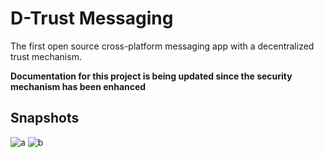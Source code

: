 # D-Trust Messaging
The first open source cross-platform messaging app with a decentralized trust mechanism.

**Documentation for this project is being updated since the security mechanism has been enhanced**

## Snapshots

![a](http://www.faridarbai.com/d_trust_images/1_loading_screen.png)
![b](http://www.faridarbai.com/d_trust_images/1_loading_screen.png)

